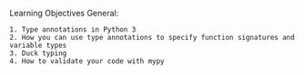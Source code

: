 Learning Objectives
    General:

    1. Type annotations in Python 3
    2. How you can use type annotations to specify function signatures and variable types
    3. Duck typing
    4. How to validate your code with mypy
